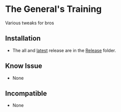 # The General's Training

Various tweaks for bros

## Installation

* The all and [latest](./Release/TheGeneralTraining.zip) release are in the [Release](./Release/) folder.

## Know Issue

* None

## Incompatible

* None
